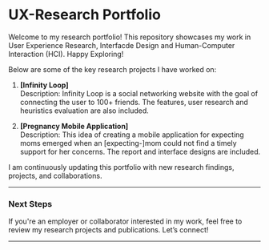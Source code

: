 
# UX-Research Portfolio

Welcome to my research portfolio! This repository showcases my work in User Experience Research, Interfacde Design and Human-Computer Interaction (HCI). Happy Exploring!

Below are some of the key research projects I have worked on:

1. **[Infinity Loop]**  
   Description: Infinity Loop is a social networking website with the goal of connecting the user to 100+ friends. The features, user research and heuristics evaluation are also included.

2. **[Pregnancy Mobile Application]**  
   Description: This idea of creating a mobile application for expecting moms emerged when an [expecting-]mom could not find a timely support for her concerns. The report and interface designs are included.



I am continuously updating this portfolio with new research findings, projects, and collaborations.

---

### Next Steps

If you're an employer or collaborator interested in my work, feel free to review my research projects and publications. Let’s connect!

---
